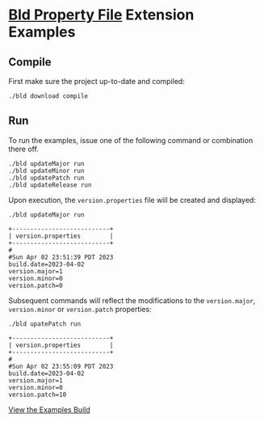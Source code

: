 # [Bld Property File](https://github.com/rife2/bld-property-file) Extension Examples

## Compile

First make sure the project up-to-date and compiled:

```shell
./bld download compile
```
## Run

To run the examples, issue one of the following command or combination there off.

```shell
./bld updateMajor run
./bld updateMinor run
./bld updatePatch run
./bld updateRelease run
```
Upon execution, the `version.properties` file will be created and displayed:

```shell
./bld updateMajor run
```

```shell
+---------------------------+
| version.properties        |
+---------------------------+
#
#Sun Apr 02 23:51:39 PDT 2023
build.date=2023-04-02
version.major=1
version.minor=0
version.patch=0
```

Subsequent commands will reflect the modifications to the
`version.major`, `version.minor` or `version.patch` properties:

```shell
./bld upatePatch run
```

```shell
+---------------------------+
| version.properties        |
+---------------------------+
#
#Sun Apr 02 23:55:09 PDT 2023
build.date=2023-04-02
version.major=1
version.minor=0
version.patch=10
```

[View the Examples Build](https://github.com/rife2/bld-property-file/blob/master/examples/src/bld/java/com/example/PropertyFileExampleBuild.java)